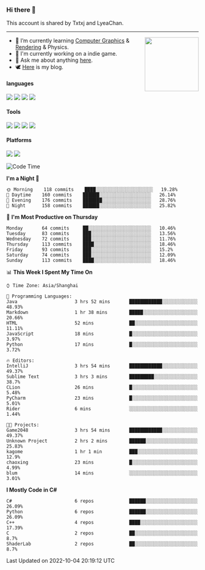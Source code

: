 ### Hi there 👋

This account is shared by Txtxj and LyeaChan.

---

<img align="right" height="141" src="https://github-readme-stats.vercel.app/api?username=txtxj&theme=tokyonight&show_icons=true&count_private=true">

- 🌱 I’m currently learning [Computer Graphics](https://github.com/txtxj/GAMES101) & [Rendering](https://github.com/txtxj/GAMES202) & Physics.
- 🐶 I'm currently working on a indie game.
- 💬 Ask me about anything [here](https://github.com/txtxj/txtxj/issues).
- 🕊️ [Here](https://txtxj.top) is my blog.

#### languages

![](https://img.shields.io/badge/C++-00599C?logo=cplusplus&logoColor=fff)
![](https://img.shields.io/badge/Python-3e74a2?logo=python&logoColor=fff)
![](https://img.shields.io/badge/C%23-239120?logo=csharp&logoColor=fff)
![](https://img.shields.io/badge/C-A8B9CC?logo=c&logoColor=555)


#### Tools

![](https://img.shields.io/badge/JetBrains-000000?logo=jetbrains&logoColor=fff)
![](https://img.shields.io/badge/Unity-FFFFFF?logo=unity&logoColor=000)
![](https://img.shields.io/badge/SublimeText_3-FF9800?logo=sublimetext&logoColor=fff)
![](https://img.shields.io/badge/Blender-F5792A?logo=blender&logoColor=fff)


#### Platforms

![](https://img.shields.io/badge/Windows_10-0078D6?logo=windows&logoColor=fff)
![](https://img.shields.io/badge/Ubuntu_20.04-E95420?logo=ubuntu&logoColor=fff)


<!--START_SECTION:waka-->
![Code Time](http://img.shields.io/badge/Code%20Time-358%20hrs%2059%20mins-blue)

**I'm a Night 🦉** 

```text
🌞 Morning    118 commits    ████░░░░░░░░░░░░░░░░░░░░░   19.28% 
🌆 Daytime    160 commits    ██████░░░░░░░░░░░░░░░░░░░   26.14% 
🌃 Evening    176 commits    ███████░░░░░░░░░░░░░░░░░░   28.76% 
🌙 Night      158 commits    ██████░░░░░░░░░░░░░░░░░░░   25.82%

```
📅 **I'm Most Productive on Thursday** 

```text
Monday       64 commits     ██░░░░░░░░░░░░░░░░░░░░░░░   10.46% 
Tuesday      83 commits     ███░░░░░░░░░░░░░░░░░░░░░░   13.56% 
Wednesday    72 commits     ███░░░░░░░░░░░░░░░░░░░░░░   11.76% 
Thursday     113 commits    ████░░░░░░░░░░░░░░░░░░░░░   18.46% 
Friday       93 commits     ███░░░░░░░░░░░░░░░░░░░░░░   15.2% 
Saturday     74 commits     ███░░░░░░░░░░░░░░░░░░░░░░   12.09% 
Sunday       113 commits    ████░░░░░░░░░░░░░░░░░░░░░   18.46%

```


📊 **This Week I Spent My Time On** 

```text
⌚︎ Time Zone: Asia/Shanghai

💬 Programming Languages: 
Java                     3 hrs 52 mins       ████████████░░░░░░░░░░░░░   48.93% 
Markdown                 1 hr 38 mins        █████░░░░░░░░░░░░░░░░░░░░   20.66% 
HTML                     52 mins             ██░░░░░░░░░░░░░░░░░░░░░░░   11.11% 
JavaScript               18 mins             █░░░░░░░░░░░░░░░░░░░░░░░░   3.97% 
Python                   17 mins             █░░░░░░░░░░░░░░░░░░░░░░░░   3.72%

🔥 Editors: 
IntelliJ                 3 hrs 54 mins       ████████████░░░░░░░░░░░░░   49.37% 
Sublime Text             3 hrs 3 mins        █████████░░░░░░░░░░░░░░░░   38.7% 
CLion                    26 mins             █░░░░░░░░░░░░░░░░░░░░░░░░   5.48% 
PyCharm                  23 mins             █░░░░░░░░░░░░░░░░░░░░░░░░   5.01% 
Rider                    6 mins              ░░░░░░░░░░░░░░░░░░░░░░░░░   1.44%

🐱‍💻 Projects: 
Game2048                 3 hrs 54 mins       ████████████░░░░░░░░░░░░░   49.37% 
Unknown Project          2 hrs 2 mins        ██████░░░░░░░░░░░░░░░░░░░   25.83% 
kagome                   1 hr 1 min          ███░░░░░░░░░░░░░░░░░░░░░░   12.9% 
chaoxing                 23 mins             █░░░░░░░░░░░░░░░░░░░░░░░░   4.99% 
blum                     14 mins             ░░░░░░░░░░░░░░░░░░░░░░░░░   3.01%

```

**I Mostly Code in C#** 

```text
C#                       6 repos             ██████░░░░░░░░░░░░░░░░░░░   26.09% 
Python                   6 repos             ██████░░░░░░░░░░░░░░░░░░░   26.09% 
C++                      4 repos             ████░░░░░░░░░░░░░░░░░░░░░   17.39% 
C                        2 repos             ██░░░░░░░░░░░░░░░░░░░░░░░   8.7% 
ShaderLab                2 repos             ██░░░░░░░░░░░░░░░░░░░░░░░   8.7%

```



 Last Updated on 2022-10-04 20:19:12 UTC
<!--END_SECTION:waka-->

